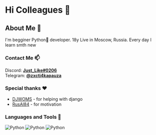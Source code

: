 # Hi Colleagues 👋
## About Me 📌
 I'm begginer Python🐍 developer. 18y Live in Moscow, Russia. Every day I learn smth new 


### Contact Me 📫
Discord: [**Just_Like#0206**](https://www.discord.gg)  
Telegram: [**@zxcti4kapauza**](https://telegram.org)

### Special thanks ❤️
- [DJWOMS](https://github.com/DJWOMS) - for helping with django
- [RusAl84](https://github.com/RusAl84) - for motivation
### Languages and Tools 📒
![Python](https://img.shields.io/badge/-Python-&?style=for-the-badge&logo=python)
![Python](https://img.shields.io/badge/-Django-&?style=for-the-badge&logo=django&logoColor=black)
![Python](https://img.shields.io/badge/-postgresql-&?style=for-the-badge&logo=postgresql)
